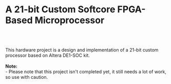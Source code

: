 <b><h1>A 21-bit Custom Softcore FPGA-Based Microprocessor</h1></b><br><br>

This hardware project is a design and implementation of a 21-bit custom processor based on Altera DE1-SOC kit.
<br><br><b>Note:</b><br>- Please note that this project isn't completed yet, it still needs a lot of work, so use with caution.

